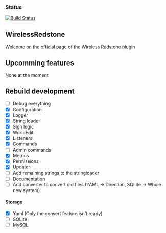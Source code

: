 ### Status
[![Build Status](https://travis-ci.org/Bart-0110/WirelessRedstone.svg?branch=master)](https://travis-ci.org/Bart-0110/WirelessRedstone)

## WirelessRedstone
Welcome on the official page of the Wireless Redstone plugin

## Upcomming features

None at the moment

## Rebuild development

- [ ] Debug everything
- [x] Configuration
- [x] Logger
- [x] String loader
- [x] Sign logic
- [x] WorldEdit
- [x] Listeners
- [x] Commands
- [ ] Admin commands
- [x] Metrics
- [x] Permissions
- [x] Updater
- [ ] Add remaining strings to the stringloader
- [ ] Documentation
- [ ] Add converter to convert old files (YAML -> Direction, SQLite -> Whole new system)

#### Storage
- [x] Yaml (Only the convert feature isn't ready)
- [ ] SQLite
- [ ] MySQL
